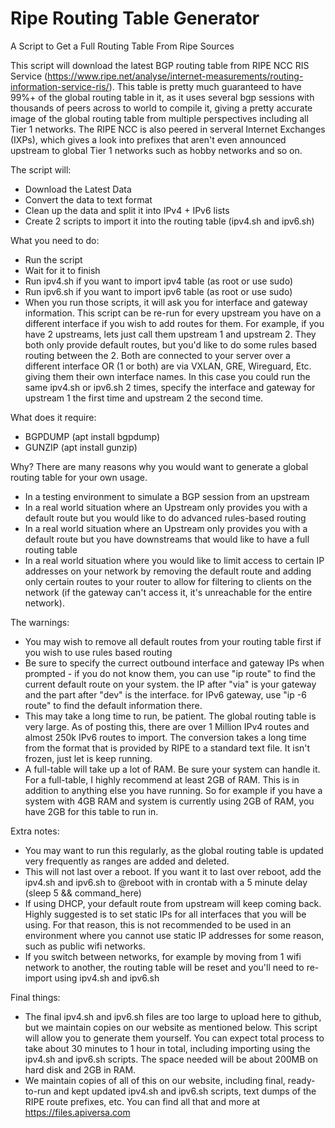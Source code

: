 # Ripe Routing Table Generator
A Script to Get a Full Routing Table From Ripe Sources

This script will download the latest BGP routing table from RIPE NCC RIS Service (https://www.ripe.net/analyse/internet-measurements/routing-information-service-ris/). This table is pretty much guaranteed to have 99%+ of the global routing table in it, as it uses several bgp sessions with thousands of peers across to world to compile it, giving a pretty accurate image of the global routing table from multiple perspectives including all Tier 1 networks. The RIPE NCC is also peered in serveral Internet Exchanges (IXPs), which gives a look into prefixes that aren't even announced upstream to global Tier 1 networks such as hobby networks and so on.

The script will:
- Download the Latest Data
- Convert the data to text format
- Clean up the data and split it into IPv4 + IPv6 lists
- Create 2 scripts to import it into the routing table (ipv4.sh and ipv6.sh)

What you need to do:
- Run the script
- Wait for it to finish
- Run ipv4.sh if you want to import ipv4 table (as root or use sudo)
- Run ipv6.sh if you want to import ipv6 table (as root or use sudo)
- When you run those scripts, it will ask you for interface and gateway information. This script can be re-run for every upstream you have on a different interface if you wish to add routes for them. For example, if you have 2 upstreams, lets just call them upstream 1 and upstream 2. They both only provide default routes, but you'd like to do some rules based routing between the 2. Both are connected to your server over a different interface OR (1 or both) are via VXLAN, GRE, Wireguard, Etc. giving them their own interface names. In this case you could run the same ipv4.sh or ipv6.sh 2 times, specify the interface and gateway for upstream 1 the first time and upstream 2 the second time.

What does it require:
- BGPDUMP (apt install bgpdump)
- GUNZIP (apt install gunzip)

Why?
There are many reasons why you would want to generate a global routing table for your own usage.
- In a testing environment to simulate a BGP session from an upstream
- In a real world situation where an Upstream only provides you with a default route but you would like to do advanced rules-based routing
- In a real world situation where an Upstream only provides you with a default route but you have downstreams that would like to have a full routing table
- In a real world situation where you would like to limit access to certain IP addresses on your network by removing the default route and adding only certain routes to your router to allow for filtering to clients on the network (if the gateway can't access it, it's unreachable for the entire network).

The warnings:
- You may wish to remove all default routes from your routing table first if you wish to use rules based routing
- Be sure to specify the currect outbound interface and gateway IPs when prompted - if you do not know them, you can use "ip route" to find the current default route on your system. the IP after "via" is your gateway and the part after "dev" is the interface. for IPv6 gateway, use "ip -6 route" to find the default information there.
- This may take a long time to run, be patient. The global routing table is very large. As of posting this, there are over 1 Million IPv4 routes and almost 250k IPv6 routes to import. The conversion takes a long time from the format that is provided by RIPE to a standard text file. It isn't frozen, just let is keep running.
- A full-table will take up a lot of RAM. Be sure your system can handle it. For a full-table, I highly recommend at least 2GB of RAM. This is in addition to anything else you have running. So for example if you have a system with 4GB RAM and system is currently using 2GB of RAM, you have 2GB for this table to run in.

Extra notes:
- You may want to run this regularly, as the global routing table is updated very frequently as ranges are added and deleted.
- This will not last over a reboot. If you want it to last over reboot, add the ipv4.sh and ipv6.sh to @reboot with in crontab with a 5 minute delay (sleep 5 && command_here)
- If using DHCP, your default route from upstream will keep coming back. Highly suggested is to set static IPs for all interfaces that you will be using. For that reason, this is not recommended to be used in an environment where you cannot use static IP addresses for some reason, such as public wifi networks.
- If you switch between networks, for example by moving from 1 wifi network to another, the routing table will be reset and you'll need to re-import using ipv4.sh and ipv6.sh

Final things:
- The final ipv4.sh and ipv6.sh files are too large to upload here to github, but we maintain copies on our website as mentioned below. This script will allow you to generate them yourself. You can expect total process to take about 30 minutes to 1 hour in total, including importing using the ipv4.sh and ipv6.sh scripts. The space needed will be about 200MB on hard disk and 2GB in RAM.
- We maintain copies of all of this on our website, including final, ready-to-run and kept updated ipv4.sh and ipv6.sh scripts, text dumps of the RIPE route prefixes, etc. You can find all that and more at https://files.apiversa.com

